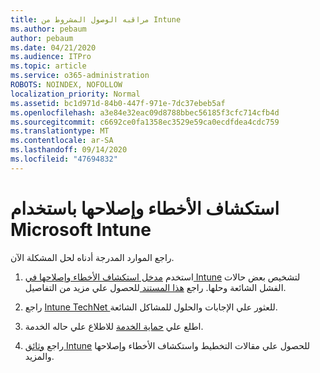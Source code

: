 ```yaml
---
title: مراقبه الوصول المشروط من Intune
ms.author: pebaum
author: pebaum
ms.date: 04/21/2020
ms.audience: ITPro
ms.topic: article
ms.service: o365-administration
ROBOTS: NOINDEX, NOFOLLOW
localization_priority: Normal
ms.assetid: bc1d971d-84b0-447f-971e-7dc37ebeb5af
ms.openlocfilehash: a3e84e32eac09d8788bbec56185f3cfc714cfb4d
ms.sourcegitcommit: c6692ce0fa1358ec3529e59ca0ecdfdea4cdc759
ms.translationtype: MT
ms.contentlocale: ar-SA
ms.lasthandoff: 09/14/2020
ms.locfileid: "47694832"
---
```

# <a name="troubleshoot-issues-with-microsoft-intune"></a>استكشاف الأخطاء وإصلاحها باستخدام Microsoft Intune

راجع الموارد المدرجة أدناه لحل المشكلة الآن.
  
1. استخدم [مدخل استكشاف الأخطاء وإصلاحها في Intune](https://devicemanagement.microsoft.com/#blade/Microsoft_Intune_DeviceSettings/TroubleshootBlade) لتشخيص بعض حالات الفشل الشائعة وحلها. راجع [هذا المستند ](https://docs.microsoft.com/intune/help-desk-operators)للحصول علي مزيد من التفاصيل.
    
2. راجع [Intune TechNet ](https://social.technet.microsoft.com/forums/home?forum=microsoftintuneprod)للعثور علي الإجابات والحلول للمشاكل الشائعة.
    
3. اطلع علي [حماية الخدمة](https://portal.office.com/AdminPortal/Home#/servicehealth) للاطلاع علي حاله الخدمة. 
    
4. راجع [وثائق Intune](https://docs.microsoft.com/intune/) للحصول علي مقالات التخطيط واستكشاف الأخطاء وإصلاحها والمزيد. 
    

